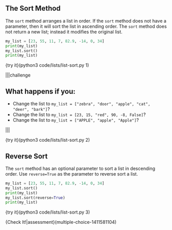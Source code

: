 ## The Sort Method

The `sort` method arranges a list in order. If the `sort` method does not have a parameter, then it will sort the list in ascending order. The `sort` method does not return a new list; instead it modifies the original list.

```python
my_list = [23, 55, 11, 7, 82.9, -14, 0, 34]
print(my_list)
my_list.sort()
print(my_list)
```

{try it}(python3 code/lists/list-sort.py 1)

|||challenge
## What happens if you:
* Change the list to `my_list = ["zebra", "door", "apple", "cat", "deer", "bark"]`?
* Change the list to `my_list = [23, 15, "red", 90, -8, False]`?
* Change the list to `my_list = ["APPLE", "apple", "Apple"]`?

|||

{try it}(python3 code/lists/list-sort.py 2)

## Reverse Sort

The `sort` method has an optional parameter to sort a list in descending order. Use `reverse=True` as the parameter to reverse sort a list.

```python
my_list = [23, 55, 11, 7, 82.9, -14, 0, 34]
my_list.sort()
print(my_list)
my_list.sort(reverse=True)
print(my_list)
```

{try it}(python3 code/lists/list-sort.py 3)

{Check It!|assessment}(multiple-choice-1411581104)

